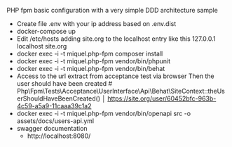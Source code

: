 PHP fpm basic configuration with a very simple DDD architecture sample

- Create file .env with your ip address based on .env.dist
- docker-compose up
- Edit /etc/hosts adding site.org to the localhost entry like this
  127.0.0.1 localhost site.org
- docker exec -i -t miquel.php-fpm composer install
- docker exec -i -t miquel.php-fpm vendor/bin/phpunit
- docker exec -i -t miquel.php-fpm vendor/bin/behat
- Access to the url extract from acceptance test via browser
  Then the user should have been created # Php\Fpm\Tests\Acceptance\UserInterface\Api\Behat\SiteContext::theUserShouldHaveBeenCreated()
  │ https://site.org/user/60452bfc-963b-4c59-a5a9-11caaa39c1a2
- docker exec -i -t miquel.php-fpm vendor/bin/openapi src -o assets/docs/users-api.yml
- swagger documentation
  - http://localhost:8080/

